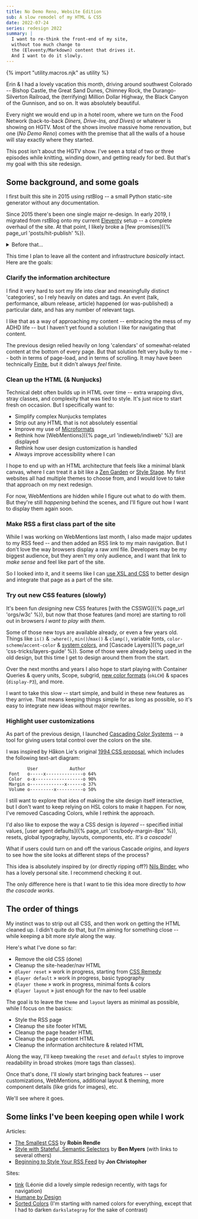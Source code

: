 ```yaml
---
title: No Demo Reno, Website Edition
sub: A slow remodel of my HTML & CSS
date: 2022-07-24
series: redesign 2022
summary: |
  I want to re-think the front-end of my site,
  without too much change to
  the (Eleventy/Markdown) content that drives it.
  And I want to do it slowly.
---
```

{% import "utility.macros.njk" as utility %}

Erin & I had a lovely vacation this month,
driving around southwest Colorado --
Bishop Castle, the Great Sand Dunes,
Chimney Rock, the Durango-Silverton Railroad,
the (terrifying) Million Dollar Highway,
the Black Canyon of the Gunnison,
and so on.
It was absolutely beautiful.

Every night we would end up in a hotel room,
where we turn on the Food Network
(back-to-back _Diners, Drive-Ins, and Dives_)
or whatever is showing on HGTV.
Most of the shows involve massive home renovation,
but one (_No Demo Reno_) comes with the premise
that all the walls of a house
will stay exactly where they started.

This post isn't about the HGTV show.
I've seen a total of two or three episodes
while knitting, winding down,
and getting ready for bed.
But that's my goal with this site redesign.

## Some background, and some goals

I first built this site in 2015 using rstBlog --
a small Python static-site generator
without any documentation.

Since 2015
there's been one single major re-design.
In early 2019,
I migrated from rstBlog
onto my current [Eleventy](https://www.11ty.dev/) setup --
a complete overhaul of the site.
At that point,
I likely broke a [few promises]({% page_url 'posts/hit-publish' %}).

<details>
<summary>
Before that...
</summary>

My name changed on several occasions,
and so did my URL & tech stack:

- **<span data-font="tnum">2002--2006</span>**
  » static HTML _[url missing]_
  <!-- goshen college student page -->
- **<span data-font="tnum">2006--2010</span>**
  » Wordpress _[url changed]_
  <!-- meyerbros.org -->
- **<span data-font="tnum">2008--2011</span>**
  » static HTML _[url changed]_
  <!-- eric.dirtcircle.com -->
- **<span data-font="tnum">2011--2012</span>**
  » Tumblr _[url changed]_
  <!-- eric.andmeyer.com -->
- **<span data-font="tnum">2012--2014</span>**
  » rstBlog _[same url, new site]_
  <!-- eric.andmeyer.com -->
- **<span data-font="tnum">2014--2015</span>**
  » rstBlog _[same site, name & url changed]_
  <!-- ericsuzanne.com -->
- **<span data-font="tnum">2015--2019</span>**
  » rstBlog _[miriamsuzanne.com]_
- **<span data-font="tnum">since 2019</span>**
  » Eleventy _[you are here]_

</details>

This time
I plan to leave all the
content and infrastructure
_basically_ intact.
Here are the goals:

### Clarify the information architecture

I find it very hard to sort my life into clear
and meaningfully distinct 'categories',
so I rely heavily on dates and tags.
An event
(talk, performance, album release, article)
happened (or was-published) a particular date,
and has any number of relevant tags.

I like that as a way of approaching my content --
embracing the mess of my ADHD life --
but I haven't yet found a solution I like
for navigating that content.

The previous design relied heavily
on long 'calendars' of
somewhat-related content
at the bottom of every page.
But that solution felt very bulky to me --
both in terms of page-load,
and in terms of scrolling.
It may have been
technically [Finite](https://humanebydesign.com/principles/finite/),
but it didn't always _feel_ finite.

### Clean up the HTML (& Nunjucks)

Technical debt often builds up in HTML over time --
extra wrapping divs, stray classes,
and complexity that was tied to style.
It's just nice to start fresh on occasion.
But I specifically want to:

- Simplify complex Nunjucks templates
- Strip out any HTML that is not absolutely essential
- Improve my use of [Microformats](microformats.org/)
- Rethink how [WebMentions]({% page_url 'indieweb/indiweb' %}) are displayed
- Rethink how user design customization is handled
- Always improve accessibility where I can

I hope to end up with an HTML architecture
that feels like a minimal blank canvas,
where I can treat it a bit like a
[Zen Garden](http://www.csszengarden.com/)
or
[Style Stage](https://stylestage.dev/).
My first websites all had multiple themes to choose from,
and I would love to take that approach
on my next redesign.

For now, WebMentions are hidden
while I figure out what to do with them.
But they're still _happening_ behind the scenes,
and I'll figure out how I want to display them again soon.

### Make RSS a first class part of the site

While I was working on WebMentions last month,
I also made major updates to my RSS feed --
and then added an RSS link to my main navigation.
But I don't love the way browsers
display a raw xml file.
Developers may be my biggest audience,
but they aren't my only audience,
and I want that link to _make sense_
and feel like part of the site.

So I looked into it,
and it seems like I can
[use XSL and CSS](https://jonchristopher.us/blog/beginning-to-style-your-rss-feed/)
to better design and integrate that page
as a part of the site.

### Try out new CSS features (slowly)

It's been fun
_designing_ new CSS features
[with the CSSWG]({% page_url 'orgs/w3c' %}),
but now that those features
(and more)
are starting to roll out in browsers
_I want to play with them_.

Some of those new toys
are available already,
or even a few years old.
Things like
`is()` & `:where()`,
`min()`/`max()` & `clamp()`,
variable fonts,
`color-scheme`/`accent-color`
& [system colors](https://drafts.csswg.org/css-color/#css-system-colors),
and [Cascade Layers]({% page_url 'css-tricks/layers-guide' %}).
Some of those were already
being used in the old design,
but this time I get to design around them from the start.

Over the next months and years
I also hope to start playing with
Container Queries & query units,
Scope,
subgrid,
[new color formats](https://lea.verou.me/2020/04/lch-colors-in-css-what-why-and-how/)
(`okLCH`) & spaces (`display-P3`),
and more.

I want to take this slow --
start simple,
and build in these new features
as they arrive.
That means keeping things simple
for as long as possible,
so it's easy to integrate new ideas
without major rewrites.

### Highlight user customizations

As part of the previous design,
I launched
[Cascading Color Systems](https://www.oddbird.net/cascading-colors/) --
a tool for giving users
total control over the colors on the site.

I was inspired by Håkon Lie's original
[1994 CSS proposal](https://www.w3.org/People/howcome/p/cascade.html),
which includes the following
text-art diagram:

```
        User            Author
 Font   o-----x--------------o 64%
 Color  o-x------------------o 90%
 Margin o-------------x------o 37%
 Volume o---------x----------o 50%
```

I still want to explore that idea
of making the site design itself interactive,
but I don't want to keep relying on HSL colors
to make it happen.
For now, I've removed Cascading Colors,
while I rethink the approach.

I'd also like to expose the way a CSS design is _layered_ --
specified initial values,
[user agent defaults]({% page_url 'css/body-margin-8px' %}),
resets, global typography,
layouts, components, etc.
_It's a cascade!_

What if users could turn on and off
the various Cascade _origins_,
and _layers_
to see how the site looks
at different steps of the process?

This idea is absolutely
inspired by
(or directly ripping off?)
[Nils Binder](https://ichimnetz.com/),
who has a lovely personal site.
I recommend checking it out.

The only difference here
is that I want to tie this idea
more directly to _how the cascade works_.

## The order of things

My instinct was to strip out all CSS,
and then work on getting the HTML cleaned up.
I didn't quite do that,
but I'm aiming for something close --
while keeping a bit more _style_ along the way.

Here's what I've done so far:

- Remove the old CSS (done)
- Cleanup the site-header/nav HTML
- `@layer reset` » work in progress,
  starting from [CSS Remedy](https://github.com/jensimmons/cssremedy)
- `@layer default` » work in progress, basic typography
- `@layer theme` » work in progress, minimal fonts & colors
- `@layer layout` » just enough for the nav to feel usable

The goal is to leave the `theme` and `layout` layers
as minimal as possible,
while I focus on the basics:

- Style the RSS page
- Cleanup the site footer HTML
- Cleanup the page header HTML
- Cleanup the page content HTML
- Cleanup the information architecture & related HTML

Along the way,
I'll keep tweaking the `reset` and `default` styles
to improve readability in broad strokes
(more tags than classes).

Once that's done,
I'll slowly start bringing back features --
user customizations,
WebMentions,
additional layout & theming,
more component details
(like grids for images),
etc.

We'll see where it goes.

## Some links I've been keeping open while I work

Articles:

- [The Smallest CSS](https://www.robinrendle.com/notes/the-smallest-css/)
  by **Robin Rendle**
- [Style with Stateful, Semantic Selectors](https://benmyers.dev/blog/semantic-selectors/)
  by **Ben Myers** (with links to several others)
- [Beginning to Style Your RSS Feed](https://jonchristopher.us/blog/beginning-to-style-your-rss-feed/)
  by **Jon Christopher**

Sites:

- [tink](https://tink.uk/)
  (Léonie did a lovely simple redesign recently, with tags for navigation)
- [Humane by Design](https://humanebydesign.com/)
- [Sorted Colors](https://enes.in/sorted-colors/)
  (I'm starting with named colors for everything,
  except that I had to darken `darkslategray` for the sake of contrast)
